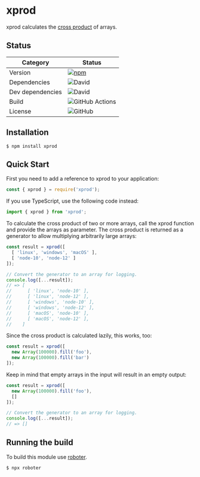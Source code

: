# xprod

xprod calculates the [cross product](https://en.wikipedia.org/wiki/Cross_product) of arrays.

## Status

| Category         | Status                                                                                             |
| ---------------- | -------------------------------------------------------------------------------------------------- |
| Version          | [![npm](https://img.shields.io/npm/v/xprod)](https://www.npmjs.com/package/xprod)                  |
| Dependencies     | ![David](https://img.shields.io/david/thenativeweb/xprod)                                          |
| Dev dependencies | ![David](https://img.shields.io/david/dev/thenativeweb/xprod)                                      |
| Build            | ![GitHub Actions](https://github.com/thenativeweb/xprod/workflows/Release/badge.svg?branch=master) |
| License          | ![GitHub](https://img.shields.io/github/license/thenativeweb/xprod)                                |

## Installation

```shell
$ npm install xprod
```

## Quick Start

First you need to add a reference to xprod to your application:

```javascript
const { xprod } = require('xprod');
```

If you use TypeScript, use the following code instead:

```typescript
import { xprod } from 'xprod';
```

To calculate the cross product of two or more arrays, call the xprod function and provide the arrays as parameter. The cross product is returned as a generator to allow multiplying arbitrarily large arrays:

```javascript
const result = xprod([
  [ 'linux', 'windows', 'macOS' ],
  [ 'node-10', 'node-12' ]
]);

// Convert the generator to an array for logging.
console.log([...result]);
// => [
//      [ 'linux', 'node-10' ],
//      [ 'linux', 'node-12' ],
//      [ 'windows', 'node-10' ],
//      [ 'windows', 'node-12' ],
//      [ 'macOS', 'node-10' ],
//      [ 'macOS', 'node-12' ],
//    ]
```

Since the cross product is calculated lazily, this works, too:

```javascript
const result = xprod([
  new Array(100000).fill('foo'),
  new Array(100000).fill('bar')
]);
```

Keep in mind that empty arrays in the input will result in an empty output:

```javascript
const result = xprod([
  new Array(100000).fill('foo'),
  []
]);

// Convert the generator to an array for logging.
console.log([...result]);
// => []
```

## Running the build

To build this module use [roboter](https://www.npmjs.com/package/roboter).

```shell
$ npx roboter
```
